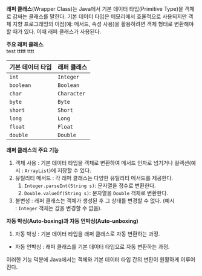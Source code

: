 **래퍼 클래스**(Wrapper Class)는 Java에서 기본 데이터 타입(Primitive Type)을 객체로 감싸는 클래스를 말한다. 기본 데이터 타입은 메모리에서 효율적으로 사용되지만 객체 지향 프로그래밍의 이점(예: 메서드, 속성 사용)을 활용하려면 객체 형태로 변환해야 할 때가 있다. 이때 래퍼 클래스가 사용된다.

 **주요 래퍼 클래스**.   
test ttttt tttt 

| 기본 데이터 타입 | 래퍼 클래스      |
| --------- | ----------- |
| `int`     | `Integer`   |
| `boolean` | `Boolean`   |
| `char`    | `Character` |
| `byte`    | `Byte`      |
| `short`   | `Short`     |
| `long`    | `Long`      |
| `float`   | `Float`     |
| `double`  | `Double`    |

**래퍼 클래스의 주요 기능**

1. 객체 사용 : 기본 데이터 타입을 객체로 변환하여 메서드 인자로 넘기거나 컬렉션(예시 : `ArrayList`)에 저장할 수 있다.
2. 유틸리티 메서드 : 각 래퍼 클래스는 다양한 유틸리티 메서드를 제공한다. 
    1. `Integer.parseInt(String s)`: 문자열을 정수로 변환한다.
    2. `Double.valueOf(String s)`: 문자열을 `Double` 객체로 변환한다.
3. 불변성 : 래퍼 클래스는 객체가 생성된 후 그 상태를 변경할 수 없다. (예시 : `Integer` 객체는 값을 변경할 수 없음).
    

 **자동 박싱(Auto-boxing)과 자동 언박싱(Auto-unboxing)**
1. 자동 박싱 : 기본 데이터 타입을 래퍼 클래스로 자동 변환하는 과정.
- 자동 언박싱 : 래퍼 클래스를 기본 데이터 타입으로 자동 변환하는 과정.

이러한 기능 덕분에 Java에서는 객체와 기본 데이터 타입 간의 변환이 원활하게 이루어진다.